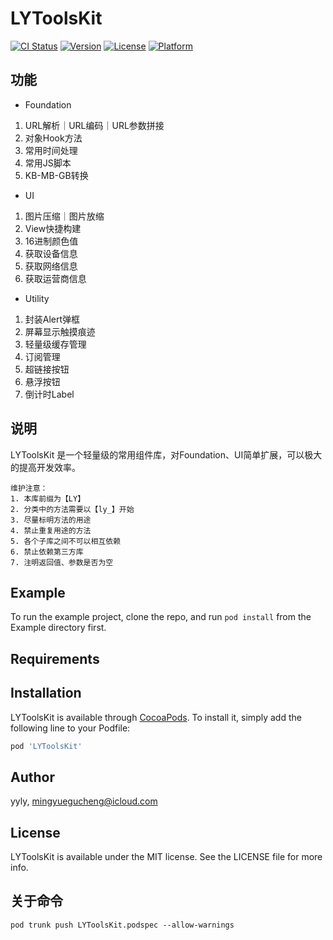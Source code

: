 # LYToolsKit

[![CI Status](https://img.shields.io/travis/yyly/LYToolsKit.svg?style=flat)](https://travis-ci.org/yyly/LYToolsKit)
[![Version](https://img.shields.io/cocoapods/v/LYToolsKit.svg?style=flat)](https://cocoapods.org/pods/LYToolsKit)
[![License](https://img.shields.io/cocoapods/l/LYToolsKit.svg?style=flat)](https://cocoapods.org/pods/LYToolsKit)
[![Platform](https://img.shields.io/cocoapods/p/LYToolsKit.svg?style=flat)](https://cocoapods.org/pods/LYToolsKit)

## 功能
* Foundation
1. URL解析｜URL编码｜URL参数拼接
1. 对象Hook方法
1. 常用时间处理
1. 常用JS脚本
1. KB-MB-GB转换

* UI
1. 图片压缩｜图片放缩
1. View快捷构建
1. 16进制颜色值
1. 获取设备信息
1. 获取网络信息
1. 获取运营商信息

* Utility
1. 封装Alert弹框
1. 屏幕显示触摸痕迹
1. 轻量级缓存管理
1. 订阅管理
1. 超链接按钮
1. 悬浮按钮
1. 倒计时Label

## 说明
LYToolsKit 是一个轻量级的常用组件库，对Foundation、UI简单扩展，可以极大的提高开发效率。
```
维护注意：
1. 本库前缀为【LY】
2. 分类中的方法需要以【ly_】开始
3. 尽量标明方法的用途
4. 禁止重复用途的方法
5. 各个子库之间不可以相互依赖
6. 禁止依赖第三方库
7. 注明返回值、参数是否为空
```

## Example

To run the example project, clone the repo, and run `pod install` from the Example directory first.

## Requirements

## Installation

LYToolsKit is available through [CocoaPods](https://cocoapods.org). To install
it, simply add the following line to your Podfile:

```ruby
pod 'LYToolsKit'
```

## Author

yyly, mingyuegucheng@icloud.com

## License

LYToolsKit is available under the MIT license. See the LICENSE file for more info.

## 关于命令
```提交新版到cocoapods
pod trunk push LYToolsKit.podspec --allow-warnings
```

